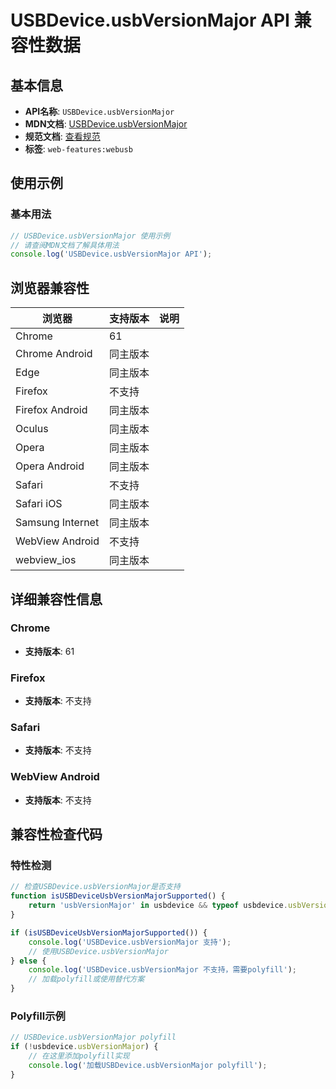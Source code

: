 # USBDevice.usbVersionMajor API 兼容性数据

## 基本信息

- **API名称**: `USBDevice.usbVersionMajor`
- **MDN文档**: [USBDevice.usbVersionMajor](https://developer.mozilla.org/docs/Web/API/USBDevice/usbVersionMajor)
- **规范文档**: [查看规范](https://wicg.github.io/webusb/#dom-usbdevice-usbversionmajor)
- **标签**: `web-features:webusb`

## 使用示例

### 基本用法

```javascript
// USBDevice.usbVersionMajor 使用示例
// 请查阅MDN文档了解具体用法
console.log('USBDevice.usbVersionMajor API');
```

## 浏览器兼容性

| 浏览器 | 支持版本 | 说明 |
|--------|----------|------|
| Chrome | 61 |  |
| Chrome Android | 同主版本 |  |
| Edge | 同主版本 |  |
| Firefox | 不支持 |  |
| Firefox Android | 同主版本 |  |
| Oculus | 同主版本 |  |
| Opera | 同主版本 |  |
| Opera Android | 同主版本 |  |
| Safari | 不支持 |  |
| Safari iOS | 同主版本 |  |
| Samsung Internet | 同主版本 |  |
| WebView Android | 不支持 |  |
| webview_ios | 同主版本 |  |

## 详细兼容性信息

### Chrome

- **支持版本**: 61

### Firefox

- **支持版本**: 不支持

### Safari

- **支持版本**: 不支持

### WebView Android

- **支持版本**: 不支持

## 兼容性检查代码

### 特性检测

```javascript
// 检查USBDevice.usbVersionMajor是否支持
function isUSBDeviceUsbVersionMajorSupported() {
    return 'usbVersionMajor' in usbdevice && typeof usbdevice.usbVersionMajor === 'function';
}

if (isUSBDeviceUsbVersionMajorSupported()) {
    console.log('USBDevice.usbVersionMajor 支持');
    // 使用USBDevice.usbVersionMajor
} else {
    console.log('USBDevice.usbVersionMajor 不支持，需要polyfill');
    // 加载polyfill或使用替代方案
}
```

### Polyfill示例

```javascript
// USBDevice.usbVersionMajor polyfill
if (!usbdevice.usbVersionMajor) {
    // 在这里添加polyfill实现
    console.log('加载USBDevice.usbVersionMajor polyfill');
}
```

